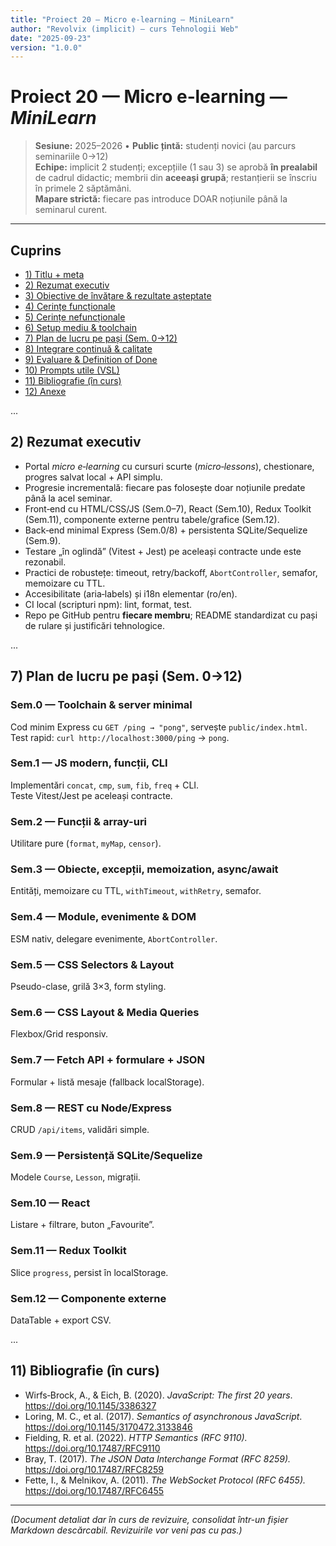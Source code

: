```yaml
---
title: "Proiect 20 — Micro e‑learning — MiniLearn"
author: "Revolvix (implicit) — curs Tehnologii Web"
date: "2025-09-23"
version: "1.0.0"
---
```


# Proiect 20 — Micro e‑learning — *MiniLearn*

> **Sesiune:** 2025–2026 • **Public țintă:** studenți novici (au parcurs seminariile 0→12)  
> **Echipe:** implicit 2 studenți; excepțiile (1 sau 3) se aprobă **în prealabil** de cadrul didactic; membrii din **aceeași grupă**; restanțierii se înscriu în primele 2 săptămâni.  
> **Mapare strictă:** fiecare pas introduce DOAR noțiunile până la seminarul curent.

---

## Cuprins

- [1) Titlu + meta](#1-titlu--meta)
- [2) Rezumat executiv](#2-rezumat-executiv)
- [3) Obiective de învățare & rezultate așteptate](#3-obiective-de-învățare--rezultate-așteptate)
- [4) Cerințe funcționale](#4-cerințe-funcționale)
- [5) Cerințe nefuncționale](#5-cerințe-nefuncționale)
- [6) Setup mediu & toolchain](#6-setup-mediu--toolchain)
- [7) Plan de lucru pe pași (Sem. 0→12)](#7-plan-de-lucru-pe-pași-sem-0→12)
- [8) Integrare continuă & calitate](#8-integrare-continuă--calitate)
- [9) Evaluare & Definition of Done](#9-evaluare--definition-of-done)
- [10) Prompts utile (VSL)](#10-prompts-utile-vsl)
- [11) Bibliografie (în curs)](#11-bibliografie-apa-7)
- [12) Anexe](#12-anexe)

...

## 2) Rezumat executiv

- Portal *micro e‑learning* cu cursuri scurte (*micro‑lessons*), chestionare, progres salvat local + API simplu.  
- Progresie incrementală: fiecare pas folosește doar noțiunile predate până la acel seminar.  
- Front‑end cu HTML/CSS/JS (Sem.0–7), React (Sem.10), Redux Toolkit (Sem.11), componente externe pentru tabele/grafice (Sem.12).  
- Back‑end minimal Express (Sem.0/8) + persistenta SQLite/Sequelize (Sem.9).  
- Testare „în oglindă” (Vitest + Jest) pe aceleași contracte unde este rezonabil.  
- Practici de robustețe: timeout, retry/backoff, `AbortController`, semafor, memoizare cu TTL.  
- Accesibilitate (aria‑labels) și i18n elementar (ro/en).  
- CI local (scripturi npm): lint, format, test.  
- Repo pe GitHub pentru **fiecare membru**; README standardizat cu pași de rulare și justificări tehnologice.

...

## 7) Plan de lucru pe pași (Sem. 0→12)

### Sem.0 — Toolchain & server minimal
Cod minim Express cu `GET /ping → "pong"`, servește `public/index.html`.  
Test rapid: `curl http://localhost:3000/ping` → `pong`.

### Sem.1 — JS modern, funcții, CLI
Implementări `concat`, `cmp`, `sum`, `fib`, `freq` + CLI.  
Teste Vitest/Jest pe aceleași contracte.

### Sem.2 — Funcții & array-uri
Utilitare pure (`format`, `myMap`, `censor`).

### Sem.3 — Obiecte, excepții, memoization, async/await
Entități, memoizare cu TTL, `withTimeout`, `withRetry`, semafor.

### Sem.4 — Module, evenimente & DOM
ESM nativ, delegare evenimente, `AbortController`.

### Sem.5 — CSS Selectors & Layout
Pseudo-clase, grilă 3×3, form styling.

### Sem.6 — CSS Layout & Media Queries
Flexbox/Grid responsiv.

### Sem.7 — Fetch API + formulare + JSON
Formular + listă mesaje (fallback localStorage).

### Sem.8 — REST cu Node/Express
CRUD `/api/items`, validări simple.

### Sem.9 — Persistență SQLite/Sequelize
Modele `Course`, `Lesson`, migrații.

### Sem.10 — React
Listare + filtrare, buton „Favourite”.

### Sem.11 — Redux Toolkit
Slice `progress`, persist în localStorage.

### Sem.12 — Componente externe
DataTable + export CSV.

...

## 11) Bibliografie (în curs)

- Wirfs‑Brock, A., & Eich, B. (2020). *JavaScript: The first 20 years*. https://doi.org/10.1145/3386327  
- Loring, M. C., et al. (2017). *Semantics of asynchronous JavaScript*. https://doi.org/10.1145/3170472.3133846   
- Fielding, R. et al. (2022). *HTTP Semantics (RFC 9110).* https://doi.org/10.17487/RFC9110  
- Bray, T. (2017). *The JSON Data Interchange Format (RFC 8259).* https://doi.org/10.17487/RFC8259  
- Fette, I., & Melnikov, A. (2011). *The WebSocket Protocol (RFC 6455).* https://doi.org/10.17487/RFC6455  

---

*(Document detaliat dar în curs de revizuire, consolidat într-un fișier Markdown descărcabil. Revizuirile vor veni pas cu pas.)*

